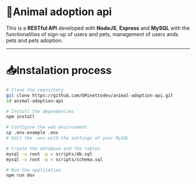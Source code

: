 # 🐶Animal adoption api
This is a **RESTful API** developed with **NodeJS**, **Express** and **MySQL** with the functionalities of sign-up of users and pets, management of users ands pets and pets adoption.

---

# 📥Instalation process
``` bash
# Clone the repository
git clone https://github.com/GMinettodev/animal-adoption-api.git
cd animal-adoption-api

# Install the dependencies
npm install

# Configure the web environment
cp .env.example .env
# Edit the .env with the settings of your MySQL

# Create the database and the tables
mysql -u root -p < scripts/db.sql
mysql -u root -p < scripts/schema.sql

# Run the application
npm run dev
